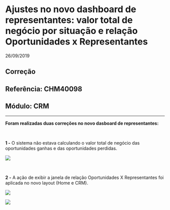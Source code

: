 # Ajustes no novo dashboard de representantes: valor total de negócio por situação e relação Oportunidades x Representantes
26/09/2019
## Correção
## Referência: CHM40098
## Módulo: CRM
***

**Foram realizadas duas correções no novo dasboard de representantes:**

<br />

**1 -** O sistema não estava calculando o valor total de negócio das oportunidades ganhas e das oportunidades perdidas.

![]([PATH_IMG]/CHM40098_dashboard_representantes_valores.png)

<br />

**2 -** A ação de exibir a janela de relação Oportunidades X Representantes foi aplicada no novo layout (Home e CRM).

![]([PATH_IMG]/CHM40098_clique_situacao.png)

![]([PATH_IMG]/CHM40098_relacao_oportunidade_representante.png)